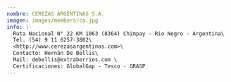 ```yaml
---
nombre: CEREZAS ARGENTINAS S.A.
imagen: images/members/ca.jpg
info: |-
  Ruta Nacional N° 22 KM 1063 (8364) Chimpay - Rio Negro - Argentina\
  Tel. (54) 9 11 6257-3802\
  <http://www.cerezasargentinas.com>\
  Contacto: Hernán De Bellis\
  Mail: debellis@extraberries.com \
  Certificaciones: GlobalGap - Tesco - GRASP
---
```

